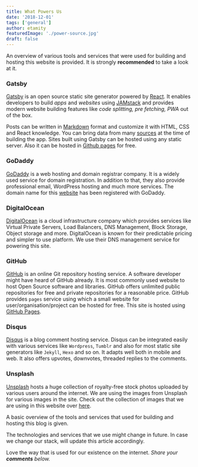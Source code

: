 ```yaml
---
title: What Powers Us
date: '2018-12-01'
tags: ['general']
author: etamity
featuredImage: './power-source.jpg'
draft: false
---
```


An overview of various tools and services that were used for building and hosting this website is provided. It is strongly **recommended** to take a look at it.

### Gatsby

[Gatsby](https://gatsbyjs.org/ 'Gatsby') is an open source static site generator powered by [React](http://reactjs.org/ 'React'). It enables developers to build _apps_ and _websites_ using [JAMstack](https://jamstack.org/ 'JAMstack') and provides modern website building features like _code splitting, pre fetching, PWA_ out of the box.

Posts can be written in [Markdown](https://guides.github.com/features/mastering-markdown/ 'Markdown') format and customize it with HTML, CSS and React knowledge. You can bring data from many [sources](https://www.gatsbyjs.org/docs/content-and-data/ 'Gatsby Content and Data') at the time of building the app.
Sites built using Gatsby can be hosted using any static server. Also it can be hosted in [Github pages](https://pages.github.com 'Github Pages') for free.

### GoDaddy

[GoDaddy](https://godaddy.com) is a web hosting and domain registrar company. It is a widely used service for domain registration.
In addition to that, they also provide professional email, WordPress hosting and much more services. The domain name for this [website](https://JoeyHome.com) has been registered with GoDaddy.

### DigitalOcean

[DigitalOcean](https://m.do.co/c/47627b4e916e) is a cloud infrastructure company which provides services like Virtual Private Servers, Load Balancers, DNS Management, Block Storage, Object storage and more. DigitalOcean is known for their predictable pricing and simpler to use platform. We use their DNS management service for powering this site.

### GitHub

[GitHub](https://github.com) is an online Git repository hosting service. A software developer might have heard of GitHub already. It is most commonly used website to host Open Source software and libraries. GitHub offers unlimited public repositories for free and private repositories for a reasonable price. GitHub provides `pages` service using which a small website for user/organisation/project can be hosted for free. This site is hosted using [GitHub Pages](https://pages.github.io).

### Disqus

[Disqus](https://disqus.com/) is a blog comment hosting service. Disqus can be integrated easily with various services like `Wordpress`, `Tumblr` and also for most static site generators like `Jekyll`, `Hexo` and so on.
It adapts well both in mobile and web. It also offers upvotes, downvotes, threaded replies to the comments.

### Unsplash

[Unsplash](https://unsplash.com/) hosts a huge collection of royalty-free stock photos uploaded by various users around the internet. We are using the images from Unsplash for various images in the site. Check out the collection of images that we are using in this website over [here](https://unsplash.com/collections/3677951/JoeyHome).

A basic overview of the tools and services that used for building and hosting this blog is given.

The technologies and services that we use might change in future. In case we change our stack, will update this article accordingly.

Love the way that is used for our existence on the internet. _Share your **comments** below._

